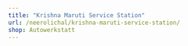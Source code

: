 ```yaml
---
title: "Krishna Maruti Service Station"
url: /neerolichal/krishna-maruti-service-station/
shop: Autowerkstatt
---
```

